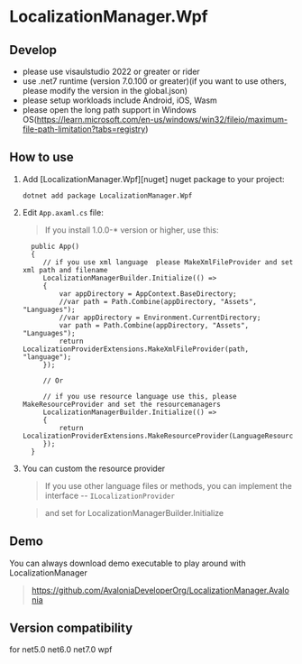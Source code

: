 # LocalizationManager.Wpf

## Develop
* please use visaulstudio 2022 or greater or rider
* use .net7 runtime (version 7.0.100 or greater)(if you want to use others, please modify the version in the global.json)
* please setup workloads include Android, iOS, Wasm 
* please open the long path support in Windows OS(https://learn.microsoft.com/en-us/windows/win32/fileio/maximum-file-path-limitation?tabs=registry)

## How to use

1. Add [LocalizationManager.Wpf][nuget] nuget package to your project:

       dotnet add package LocalizationManager.Wpf

2. Edit `App.axaml.cs` file:
    > If you install 1.0.0-* version or higher, use this:
   ```
     public App()
     {       
        // if you use xml language  please MakeXmlFileProvider and set xml path and filename
        LocalizationManagerBuilder.Initialize(() =>
        {
            var appDirectory = AppContext.BaseDirectory;
            //var path = Path.Combine(appDirectory, "Assets", "Languages");
            //var appDirectory = Environment.CurrentDirectory;
            var path = Path.Combine(appDirectory, "Assets", "Languages");
            return LocalizationProviderExtensions.MakeXmlFileProvider(path, "language");
        });

        // Or
    
        // if you use resource language use this, please MakeResourceProvider and set the resourcemanagers 
        LocalizationManagerBuilder.Initialize(() =>
        {
            return LocalizationProviderExtensions.MakeResourceProvider(LanguageResourceHelper.LanguageResourceManager);
        });
     }
   ```
3. You can custom the resource provider
   > If you use other language files or methods, you can implement the interface -- `ILocalizationProvider` 

   > and set for LocalizationManagerBuilder.Initialize

## Demo
You can always download demo executable to play around with LocalizationManager
  > https://github.com/AvaloniaDeveloperOrg/LocalizationManager.Avalonia

## Version compatibility

for net5.0 net6.0 net7.0 wpf
 



